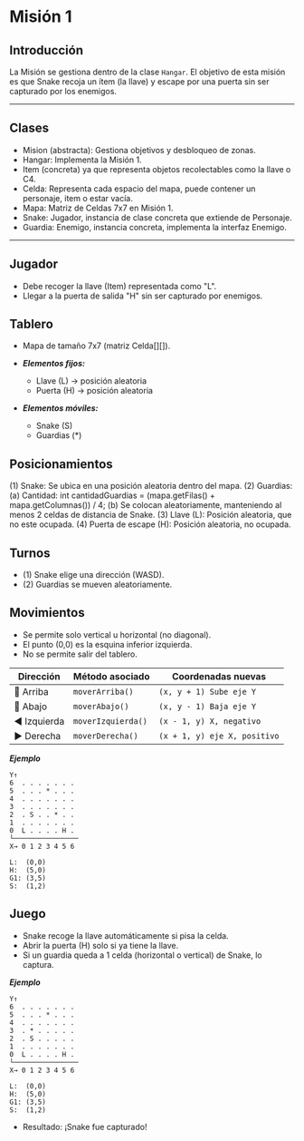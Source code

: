 # Misión 1

## Introducción

La Misión se gestiona dentro de la clase `Hangar`. El objetivo de esta misión es que Snake recoja un ítem (la llave) y escape por una puerta sin ser capturado por los enemigos.

---

## Clases

- Mision (abstracta): Gestiona objetivos y desbloqueo de zonas.
- Hangar: Implementa la Misión 1.
- Item (concreta) ya que representa objetos recolectables como la llave o C4.
- Celda: Representa cada espacio del mapa, puede contener un personaje, item o estar vacía.
- Mapa: Matriz de Celdas 7x7 en Misión 1.
- Snake: Jugador, instancia de clase concreta que extiende de Personaje.
- Guardia: Enemigo, instancia concreta, implementa la interfaz Enemigo.

---

## Jugador

- Debe recoger la llave (Item) representada como "L".
- Llegar a la puerta de salida "H" sin ser capturado por enemigos.

## Tablero

- Mapa de tamaño 7x7 (matriz Celda[][]).

- ***Elementos fijos:***
  - Llave (L) → posición aleatoria
  - Puerta (H) → posición aleatoria

- ***Elementos móviles:***
  - Snake (S)
  - Guardias (*)

## Posicionamientos

(1) Snake: Se ubica en una posición aleatoria dentro del mapa.
(2) Guardias:
    (a) Cantidad:
    int cantidadGuardias = (mapa.getFilas() + mapa.getColumnas()) / 4;
    (b) Se colocan aleatoriamente, manteniendo al menos 2 celdas de distancia de Snake.
(3) Llave (L): Posición aleatoria, que no este ocupada.
(4) Puerta de escape (H): Posición aleatoria, no ocupada.

## Turnos

- (1) Snake elige una dirección (WASD).
- (2) Guardias se mueven aleatoriamente.

## Movimientos

- Se permite solo vertical u horizontal (no diagonal).
- El punto (0,0) es la esquina inferior izquierda.
- No se permite salir del tablero.

| Dirección    | Método asociado     | Coordenadas nuevas          |
|--------------|---------------------|-----------------------------|
| 🔼 Arriba    | `moverArriba()`     | `(x, y + 1) Sube eje Y`     |
| 🔽 Abajo     | `moverAbajo()`      | `(x, y - 1) Baja eje Y`     |
| ◀️ Izquierda | `moverIzquierda()`  | `(x - 1, y) X, negativo`    |
| ▶️ Derecha   | `moverDerecha()`    | `(x + 1, y) eje X, positivo`|

***Ejemplo***

```plaintext
Y↑
6  . . . . . . .
5  . . . * . . .
4  . . . . . . .
3  . . . . . . .
2  . S . . * . .
1  . . . . . . .
0  L . . . . H .
└────────────────
X→ 0 1 2 3 4 5 6

L:  (0,0)
H:  (5,0)
G1: (3,5)
S:  (1,2)
```

## Juego

- Snake recoge la llave automáticamente si pisa la celda.
- Abrir la puerta (H) solo si ya tiene la llave.
- Si un guardia queda a 1 celda (horizontal o vertical) de Snake, lo captura.

***Ejemplo***

```plaintext
Y↑
6  . . . . . . .
5  . . . * . . .
4  . . . . . . .
3  . * . . . . .
2  . S . . . . .
1  . . . . . . .
0  L . . . . H .
└────────────────
X→ 0 1 2 3 4 5 6

L:  (0,0)
H:  (5,0)
G1: (3,5)
S:  (1,2)
```

- Resultado: ¡Snake fue capturado!
